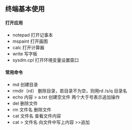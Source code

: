 ## 终端基本使用

#### 打开应用

- notepad 打开记事本
- mspaint 打开画图
- calc 打开计算器
- write 写字板
- sysdm.cpl 打开环境变量设置窗口

#### 常用命令

- md 创建目录
- rmdir（rd） 删除目录，若目录不为空，则用rd /s/q 目录名
- echo 内容 > a.txt 创建空文件  两个大于号表示追加操作
- del 删除文件
- rm 文件名  删除文件
- cat 文件名 查看文件内容
- cat > 文件名 向文件中写上内容  >>追加 